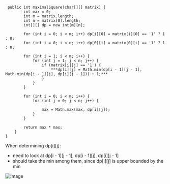 ```
 public int maximalSquare(char[][] matrix) {
        int max = 0;
        int m = matrix.length;
        int n = matrix[0].length;
        int[][] dp = new int[m][n];
        
        for (int i = 0; i < m; i++) dp[i][0] = matrix[i][0] == '1' ? 1 : 0;
        for (int i = 0; i < n; i++) dp[0][i] = matrix[0][i] == '1' ? 1 : 0;
        
        for (int i = 1; i < m; i++) {
            for (int j = 1; j < n; j++) {
                if (matrix[i][j] == '1') {
                    ***dp[i][j] = Math.min(dp[i - 1][j - 1], Math.min(dp[i - 1][j], dp[i][j - 1])) + 1;***
                } 
            }
        }
        
        for (int i = 0; i < m; i++) {
            for (int j = 0; j < n; j++) {
         
                max = Math.max(max, dp[i][j]);
            }
        }
        
        return max * max;
    }
}
```
When determining dp[i][j]: 
- need to look at dp[i - 1][j - 1], dp[i - 1][j], dp[i][j - 1]
- should take the min among them, since dp[i][j] is upper bounded by the min

![image](https://user-images.githubusercontent.com/77217430/187073666-f507e157-5d5a-42bf-a081-51f0aeae144a.png)

